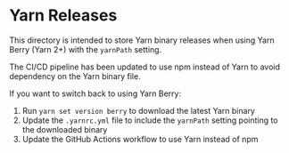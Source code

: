 # Yarn Releases

This directory is intended to store Yarn binary releases when using Yarn Berry (Yarn 2+) with the `yarnPath` setting.

The CI/CD pipeline has been updated to use npm instead of Yarn to avoid dependency on the Yarn binary file.

If you want to switch back to using Yarn Berry:

1. Run `yarn set version berry` to download the latest Yarn binary
2. Update the `.yarnrc.yml` file to include the `yarnPath` setting pointing to the downloaded binary
3. Update the GitHub Actions workflow to use Yarn instead of npm